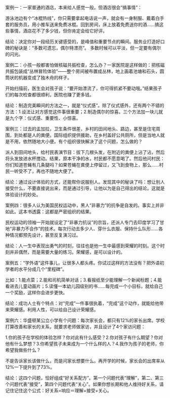 案例一：一家普通的酒店，本来给人感觉一般。但酒店很会“搞事情”：

游泳池边有个“冰棍热线”，你只需要拿起电话说一声，就会有一身制服、戴着白手套的服务员，用小推车送来免费冰棍。回到房间，床上放着免费送你的酒……搞这些事情，酒店花不了多少钱，但你肯定会给它好评。

结论：决定你对一段经历关键感受的，是峰值和重要节点的瞬间。服务业打造好口碑的秘诀是：“多数可遗忘，偶尔特漂亮”。 多数时候可以平淡，但一定要有偶尔的闪光。


案例二：小孩一般都害怕做核磁共振检查，怎么办？一家医院是这样做的：把核磁共振包装成“丛林冒险体验”——整个房间被布置成丛林，地上画着池塘和石头，圆筒状的机器变成了独木舟的样子。

开始扫描前，医生会对孩子说：“要开始漂流了，你可得抓紧不要动哦。”结果孩子们的每次检查都很顺利，医院也赚了更多钱。

结论：制造完美瞬间的方法之一，就是“仪式感”。除了仪式感外，还有两个不错的方法：1.设法让对方感觉这件事很重要；2.制造偶尔的惊喜。三个方法加一块儿就是九个字：仪式感、重要性、小惊喜。


案例三：过去的孟加拉，卫生条件很差，乡村的田间地头、路边，甚至是住宅周围，到处都是人的粪便。国际组织提供援助，在乡村盖好公共厕所，但是当地人就是不用，依然随地大小便。有个组织很快解决了这个问题，怎么做的？

派人到田间地头，给村民表演节目：拔下几根头发，在附近的粪便上沾了沾，然后将头发放进水杯搅动。结果，原本干净的水，村民都不愿意喝了。然后他问村民：你们知道苍蝇有几条腿吗？如果苍蝇在粪便上停留过，又飞到食物上，那么……村民一听受不了，再也不随地大便了。

结论：通过设计体验的方式，还能帮你说服别人。发现其中的秘诀了吗：想让别人接受什么，不要直接说出来，而是通过引导，让他以为是自己得出的结论。这就是体验设计的妙处。


案例四：很多人认为美国民权运动中，黑人“非暴力”的抗争是自发的。事实上并非如此。这本书透露：这都是严密组织的结果。

民权运动的领袖一开始就设定了“非暴力抗议”的宗旨，还派人专门去印度学习了甘地“非暴力不合作”的技术。每次行动去多少人、穿什么衣服、保持什么队形……各种情况都预先设计，甚至反复演习过。

结论：人一生中表现出勇气的时刻，往往也是他一生中最感到荣耀的时刻。这个时刻并非偶然，而是需要大量的练习。荣耀感，是可以设计的。


案例五：“学外语”这件事儿，让很多人都头疼。你试过这样的方法没有？把外语初学者的水平分成几个“里程碑”。

比如：1.能点菜；2.能和司机简单对话；3.看报纸至少能理解一个新闻标题；4.能看进去儿童动画片；5.读懂一本幼儿园级别的书……每完成一个小目标，就给自己一个奖励，这样你会进步更快。

结论：成功人士有个特点：对“完成”一件事很执着，“完成”这个动作，就能给他带来荣耀感。利用人性，可以给自己设计荣耀感。


案例六：华盛顿某公立小学有个问题：每次家长会，都只有12%的家长出席。学校打算改善和家长的关系，就要求老师做家访，并且设计了4个家访问题：

1.你的孩子在学校的体验怎样？你对此有什么感受？2.你对孩子有什么期望？你对他有什么梦想？3.你希望孩子未来成为一个什么样的人？4.我作为孩子的老师，你希望我做些什么？

不是告诉家长该做什么，而是问家长想要什么。再开学的时候，家长会的出席率从12%一下提升到了73%。

结论：这四个问题，恰好组成“好关系配方”。第一个问题代表“理解”，第二、第三个问题代表“接受”，第四个问题代表“关心”。如果你想长期和他人维持好关系，请记住记住这个公式：好关系=响应＝理解+接受+关心。
